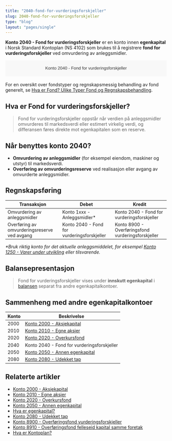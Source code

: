 ```yaml
---
title: "2040-fond-for-vurderingsforskjeller"
slug: 2040-fond-for-vurderingsforskjeller
type: "blog"
layout: "pages/single"
---
```


**Konto 2040 - Fond for vurderingsforskjeller** er en konto innen **egenkapital** i Norsk Standard Kontoplan (NS 4102) som brukes til å registrere **fond for vurderingsforskjeller** ved omvurdering av anleggsmidler.

![Illustrasjon av konto 2040 fond for vurderingsforskjeller](2040-fond-for-vurderingsforskjeller-image.svg)

For en oversikt over fondstyper og regnskapsmessig behandling av fond generelt, se [Hva er Fond? Ulike Typer Fond og Regnskapsbehandling](/blogs/regnskap/hva-er-fond "Hva er Fond? Ulike Typer Fond og Regnskapsbehandling").

## Hva er Fond for vurderingsforskjeller?

> Fond for vurderingsforskjeller oppstår når verdien på anleggsmidler omvurderes til markedsverdi eller estimert virkelig verdi, og differansen føres direkte mot egenkapitalen som en reserve.

## Når benyttes konto 2040?

* **Omvurdering av anleggsmidler** (for eksempel eiendom, maskiner og utstyr) til markedsverdi.
* **Overføring av omvurderingsreserve** ved realisasjon eller avgang av omvurderte anleggsmidler.

## Regnskapsføring

| Transaksjon                                        | Debet                                      | Kredit                                                          |
|----------------------------------------------------|--------------------------------------------|----------------------------------------------------------------|  
| Omvurdering av anleggsmidler                       | Konto 1xxx - Anleggsmidler*                | Konto 2040 - Fond for vurderingsforskjeller                   |
| Overføring av omvurderingsreserve ved avgang       | Konto 2040 - Fond for vurderingsforskjeller | Konto 8900 - Overføringsfond vurderingsforskjeller           |

_*Bruk riktig konto for det aktuelle anleggsmiddelet, for eksempel [Konto 1250 - Varer under utvikling](/blogs/kontoplan/1250-varer-under-utvikling "Konto 1250 - Varer under utvikling: Intern eksempelkonto") eller tilsvarende._

## Balansepresentasjon

> Fond for vurderingsforskjeller vises under **innskutt egenkapital** i [balansen](/blogs/regnskap/hva-er-balanse "Hva er Balanse? Komplett Guide til Balanseregnskap") separat fra andre egenkapitalkontoer.

## Sammenheng med andre egenkapitalkontoer

| Konto | Beskrivelse                                                                 |
|-------|-----------------------------------------------------------------------------|
| 2000  | [Konto 2000 - Aksjekapital](/blogs/kontoplan/2000-aksjekapital "Konto 2000 - Aksjekapital: Aksjekapital i Norsk Standard Kontoplan")         |
| 2010  | [Konto 2010 - Egne aksjer](/blogs/kontoplan/2010-egne-aksjer "Konto 2010 - Egne aksjer: Egne aksjer i Norsk Standard Kontoplan")                |
| 2020  | [Konto 2020 - Overkursfond](/blogs/kontoplan/2020-overkursfond "Konto 2020 - Overkursfond: Overkursfond i Norsk Standard Kontoplan")          |
| 2040  | Konto 2040 - Fond for vurderingsforskjeller                                    |
| 2050  | [Konto 2050 - Annen egenkapital](/blogs/kontoplan/2050-annen-egenkapital "Konto 2050 - Annen egenkapital: Annen egenkapital i Norsk Standard Kontoplan") |
| 2080  | [Konto 2080 - Udekket tap](/blogs/kontoplan/2080-udekket-tap "Konto 2080 - Udekket tap: Komplett Guide til Udekket tap i Norsk Kontoplan") |

## Relaterte artikler

* [Konto 2000 - Aksjekapital](/blogs/kontoplan/2000-aksjekapital "Konto 2000 - Aksjekapital: Aksjekapital i Norsk Standard Kontoplan")
* [Konto 2010 - Egne aksjer](/blogs/kontoplan/2010-egne-aksjer "Konto 2010 - Egne aksjer: Egne aksjer i Norsk Standard Kontoplan")
* [Konto 2020 - Overkursfond](/blogs/kontoplan/2020-overkursfond "Konto 2020 - Overkursfond: Overkursfond i Norsk Standard Kontoplan")
* [Konto 2050 - Annen egenkapital](/blogs/kontoplan/2050-annen-egenkapital "Konto 2050 - Annen egenkapital: Annen egenkapital i Norsk Standard Kontoplan")
* [Hva er egenkapital?](/blogs/regnskap/hva-er-egenkapital "Hva er Egenkapital? Komplett Guide til Egenkapital i Regnskap")
* [Konto 2080 - Udekket tap](/blogs/kontoplan/2080-udekket-tap "Konto 2080 - Udekket tap: Komplett Guide til Udekket tap i Norsk Kontoplan")
* [Konto 8900 - Overføringsfond vurderingsforskjeller](/blogs/kontoplan/8900-overforingsfond-vurderingsforskjeller "Konto 8900 - Overføringsfond vurderingsforskjeller: Overføring av vurderingsreserver til resultatregnskapet")
* [Konto 8910 - Overføringsfond felleseid kapital samme foretak](/blogs/kontoplan/8910-overforingsfond-felleseid-kapital-samme-foretak "Konto 8910 - Overføringsfond felleseid kapital samme foretak")
* [Hva er Kontoplan?](/blogs/regnskap/hva-er-kontoplan "Hva er en Kontoplan? Komplett Guide til Kontoplaner i Norsk Regnskap")
